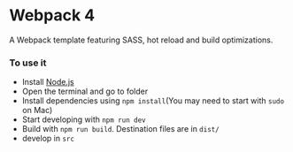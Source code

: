 # Webpack 4

A Webpack template featuring SASS, hot reload and build optimizations.

### To use it

- Install [Node.js](https://nodejs.org/en/)
- Open the terminal and go to folder
- Install dependencies using `npm install`(You may need to start with `sudo` on Mac)
- Start developing with `npm run dev`
- Build with `npm run build`. Destination files are in `dist/`
- develop in `src`
